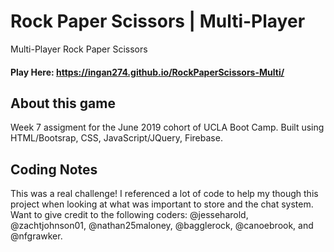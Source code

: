 # Rock Paper Scissors | Multi-Player
Multi-Player Rock Paper Scissors
#### Play Here: https://ingan274.github.io/RockPaperScissors-Multi/

## About this game
Week 7 assigment for the June 2019 cohort of UCLA Boot Camp. Built using HTML/Bootsrap, CSS, JavaScript/JQuery, Firebase.

## Coding Notes
This was a real challenge! I referenced a lot of code to help my though this project when looking at what was important to store and the chat system. Want to give credit to the following coders: @jesseharold, @zachtjohnson01, @nathan25maloney, @bagglerock, @canoebrook, and @nfgrawker.
